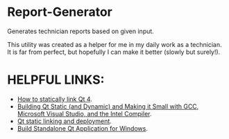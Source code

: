 Report-Generator
================

Generates technician reports based on given input.

This utility was created as a helper for me in my daily work as a technician. It is far from perfect, but hopefully I can make it better (slowly but surely!).

HELPFUL LINKS:
==============
* [How to statically link Qt 4](http://www.formortals.com/how-to-statically-link-qt-4/).
* [Building Qt Static (and Dynamic) and Making it Small with GCC, Microsoft Visual Studio, and the Intel Compiler](http://www.formortals.com/build-qt-static-small-microsoft-intel-gcc-compiler/).
* [Qt static linking and deployment](http://stackoverflow.com/questions/1011197/qt-static-linking-and-deployment).
* [Build Standalone Qt Application for Windows](http://qt-project.org/wiki/Build_Standalone_Qt_Application_for_Windows).